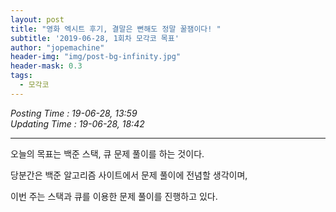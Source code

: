 ```yaml
---
layout: post
title: "영화 엑시트 후기, 결말은 뻔해도 정말 꿀잼이다! "
subtitle: '2019-06-28, 1회차 모각코 목표'
author: "jopemachine"
header-img: "img/post-bg-infinity.jpg"
header-mask: 0.3
tags:
  - 모각코
---
```


<i>Posting Time : 19-06-28, 13:59</i><br>
<i>Updating Time : 19-06-28, 18:42</i>

---

오늘의 목표는 백준 스택, 큐 문제 풀이를 하는 것이다. 

당분간은 백준 알고리즘 사이트에서 문제 풀이에 전념할 생각이며,

이번 주는 스택과 큐를 이용한 문제 풀이를 진행하고 있다.




